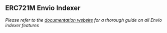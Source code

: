 ## ERC721M Envio Indexer

*Please refer to the [documentation website](https://docs.envio.dev) for a thorough guide on all Envio indexer features*
